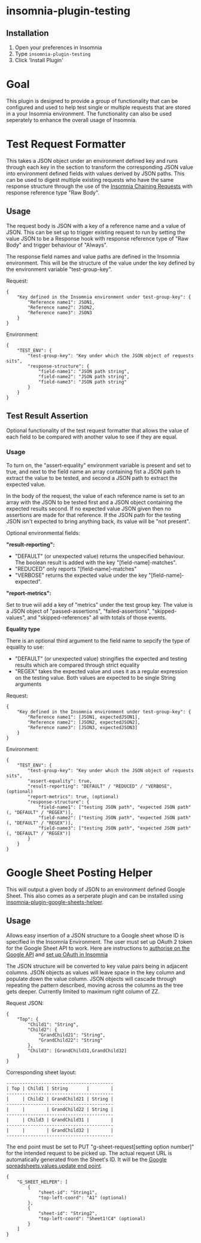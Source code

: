 # insomnia-plugin-testing

## Installation
1. Open your preferences in Insomnia
2. Type `insomnia-plugin-testing`
3. Click 'Install Plugin'

# Goal

This plugin is designed to provide a group of functionality that can be configured and used to help test single or multiple requests that are stored in a your Insomnia environment. The functionality can also be used seperately to enhance the overall usage of Insomnia.

# Test Request Formatter

This takes a JSON object under an environment defined key and runs through each key in the section to transform the corresponding JSON value into environment defined fields with values derived by JSON paths. This can be used to digest multiple existing requests who have the same response structure through the use of the [Insomnia Chaining Requests](https://support.insomnia.rest/article/43-chaining-requests "Insomnia chaining requests article") with response reference type "Raw Body".

## Usage
The request body is JSON with a key of a reference name and a value of JSON. This can be set up to trigger existing request to run by setting the value JSON to be a Response hook with response reference type of "Raw Body" and trigger behaviour of "Always".

The response field names and value paths are defined in the Insomnia environment. This will be the structure of the value under the key defined by the environment variable "test-group-key".


Request:
```
{
    "Key defined in the Insomnia environment under test-group-key": {
        "Reference name1": JSON1,
        "Reference name2": JSON2,
        "Reference name3": JSON3
    }
}
```

Environment:
```
{
    "TEST_ENV": {
        "test-group-key": "Key under which the JSON object of requests sits",
        "response-structure": {
            "field-name1": "JSON path string",
            "field-name2": "JSON path string",
            "field-name3": "JSON path string"
        }
    }
}
```

## Test Result Assertion

Optional functionality of the test request formatter that allows the value of each field to be compared with another value to see if they are equal. 

### Usage
To turn on, the "assert-equality" environment variable is present and set to true, and next to the field name an array containing fist a JSON path to extract the value to be tested, and second a JSON path to extract the expected value.

In the body of the request, the value of each reference name is set to an array with the JSON to be tested first and a JSON object containing the expected results second. If no expected value JSON given then no assertions are made for that reference. If the JSON path for the testing JSON isn't expected to bring anything back, its value will be "not present".

Optional environmental fields:

__"result-reporting":__

- "DEFAULT" (or unexpected value) returns the unspecified behaviour. The boolean result is added with the key "\[field-name\]-matches".
- "REDUCED" only reports "\[field-name\]-matches"
- "VERBOSE" returns the expected value under the key "\[field-name\]-expected".  

__"report-metrics":__

Set to true wiil add a key of "metrics" under the test group key. The value is a JSON object of "passed-assertions", "failed-assertions", "skipped-values", and "skipped-references" all with totals of those events.

__Equality type__

There is an optional third argument to the field name to sepcify the type of equality to use:
- "DEFAULT" (or unexpected value) stringifies the expected and testing results which are compared through strict equality
- "REGEX" takes the expected value and uses it as a regular expression on the testing value. Both values are expected to be single String arguments

Request:

```
{
    "Key defined in the Insomnia environment under test-group-key": {
        "Reference name1": [JSON1, expectedJSON1],
        "Reference name2": [JSON2, expectedJSON2],
        "Reference name3": [JSON3, expectedJSON3]
    }
}
```

Environment:

```
{
    "TEST_ENV": {
        "test-group-key": "Key under which the JSON object of requests sits",
        "assert-equality": true,
        "result-reporting": "DEFAULT" / "REDUCED" / "VERBOSE", (optional)
        "report-metrics": true, (optional)
        "response-structure": {
            "field-name1": ["testing JSON path", "expected JSON path" (, "DEFAULT" / "REGEX")],
            "field-name2": ["testing JSON path", "expected JSON path" (, "DEFAULT" / "REGEX")],
            "field-name3": ["testing JSON path", "expected JSON path" (, "DEFAULT" / "REGEX")]
        }
    } 
}
```

# Google Sheet Posting Helper

This will output a given body of JSON to an environment defined Google Sheet. This also comes as a serperate plugin and can be installed using [insomnia-plugin-google-sheets-helper](https://github.com/StuartChartersE22/insomnia-plugin-google-sheets-helper "Google Sheets helper plugin").

## Usage
Allows easy insertion of a JSON structure to a Google sheet whose ID is specified in the Insomnia Environment. The user must set up OAuth 2 token for the Google Sheet API to work. Here are instructions to [authorise on the Google API](https://developers.google.com/sheets/api/guides/authorizing "Google Sheet's Authorisation") and [set up OAuth in Insomnia](https://insomnia.rest/blog/oauth2-github-api/ "Insomnia OAuth setup")

The JSON structure will be converted to key value pairs being in adjacent columns. JSON objects as values will leave space in the key column and populate down the value column. JSON objects will cascade through repeating the pattern described, moving across the columns as the tree gets deeper. Currently limited to maximum right column of ZZ.

Request JSON:

```
{
    "Top": {
        "Child1": "String",
        "Child2": {
            "GrandChild21": "String",
            "GrandChild22": "String"
        },
        "Child3": [GrandChild31,GrandChild32]
    }
}
```
Corresponding sheet layout:

```
----------------------------------------
| Top | Child1 | String       |        |
----------------------------------------
|     | Child2 | GrandChild21 | String |
----------------------------------------
|     |        | GrandChild22 | String |
----------------------------------------
|     | Child3 | GrandChild31 |        |
----------------------------------------
|     |        | GrandChild32 |        |
----------------------------------------
```

The end point must be set to PUT "g-sheet-request\[setting option number\]" for the intended request to be picked up. The actual request URL is automatically generated from the Sheet's ID. It will be the [Google spreadsheets.values.update end point](https://developers.google.com/sheets/api/reference/rest/v4/spreadsheets.values/update).

```
{
    "G_SHEET_HELPER": [
        {
            "sheet-id": "String1",
            "top-left-coord": "A1" (optional)
        },
        {
            "sheet-id": "String2",
            "top-left-coord": "Sheet1!C4" (optional)
        }
    ]
}
```
